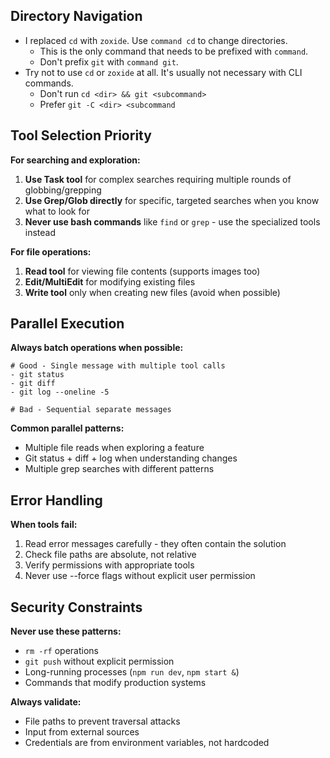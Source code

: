 ## Directory Navigation

- I replaced `cd` with `zoxide`. Use `command cd` to change directories.
  - This is the only command that needs to be prefixed with `command`.
  - Don't prefix `git` with `command git`.
- Try not to use `cd` or `zoxide` at all. It's usually not necessary with CLI commands.
  - Don't run `cd <dir> && git <subcommand>`
  - Prefer `git -C <dir> <subcommand`

## Tool Selection Priority

**For searching and exploration:**
1. **Use Task tool** for complex searches requiring multiple rounds of globbing/grepping
2. **Use Grep/Glob directly** for specific, targeted searches when you know what to look for
3. **Never use bash commands** like `find` or `grep` - use the specialized tools instead

**For file operations:**
1. **Read tool** for viewing file contents (supports images too)
2. **Edit/MultiEdit** for modifying existing files
3. **Write tool** only when creating new files (avoid when possible)

## Parallel Execution

**Always batch operations when possible:**
```
# Good - Single message with multiple tool calls
- git status
- git diff
- git log --oneline -5

# Bad - Sequential separate messages
```

**Common parallel patterns:**
- Multiple file reads when exploring a feature
- Git status + diff + log when understanding changes
- Multiple grep searches with different patterns

## Error Handling

**When tools fail:**
1. Read error messages carefully - they often contain the solution
2. Check file paths are absolute, not relative
3. Verify permissions with appropriate tools
4. Never use --force flags without explicit user permission

## Security Constraints

**Never use these patterns:**
- `rm -rf` operations
- `git push` without explicit permission
- Long-running processes (`npm run dev`, `npm start &`)
- Commands that modify production systems

**Always validate:**
- File paths to prevent traversal attacks
- Input from external sources
- Credentials are from environment variables, not hardcoded
